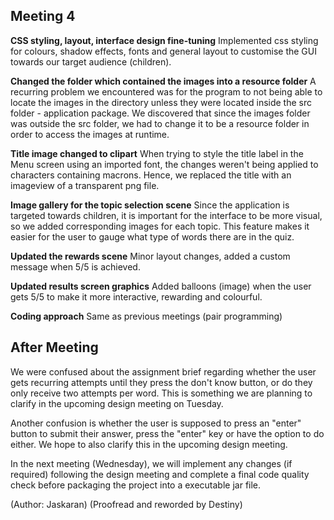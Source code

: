 ## Meeting 4

**CSS styling, layout, interface design fine-tuning** 
Implemented css styling for colours, shadow effects, fonts and general layout to customise the GUI towards our target audience (children). 

**Changed the folder which contained the images into a resource folder** 
A recurring problem we encountered was for the program to not being able to locate the images in the directory unless they were located inside the src folder - application package. We discovered that since the images folder was outside the src folder, we had to change it to be a resource folder in order to access the images at runtime. 

**Title image changed to clipart**
When trying to style the title label in the Menu screen using an imported font, the changes weren't being applied to characters containing macrons. Hence, we replaced the title with an imageview of a transparent png file.

**Image gallery for the topic selection scene** 
Since the application is targeted towards children, it is important for the interface to be more visual, so we added corresponding images for each topic. This feature makes it easier for the user to gauge what type of words there are in the quiz.
  
**Updated the rewards scene** 
Minor layout changes, added a custom message when 5/5 is achieved. 

**Updated results screen graphics**
Added balloons (image) when the user gets 5/5 to make it more interactive, rewarding and colourful. 

**Coding approach** 
Same as previous meetings (pair programming)

## After Meeting 

We were confused about the assignment brief regarding whether the user gets recurring attempts until they press the don't know button, or do they only receive two attempts per word. This is something we are planning to clarify in the upcoming design meeting on Tuesday.

Another confusion is whether the user is supposed to press an "enter" button to submit their answer, press the "enter" key or have the option to do either. We hope to also clarify this in the upcoming design meeting. 

In the next meeting (Wednesday), we will implement any changes (if required) following the design meeting and complete a final code quality check before packaging the project into a executable jar file.

(Author: Jaskaran)
(Proofread and reworded by Destiny)
